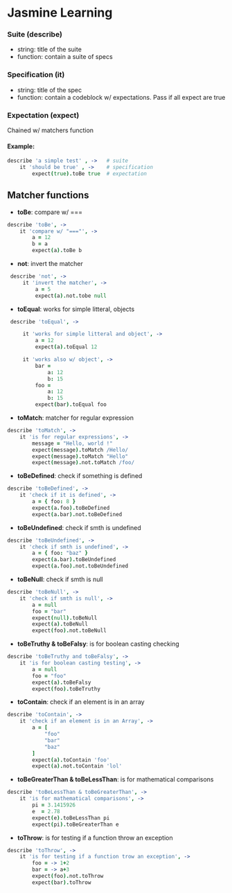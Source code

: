 Jasmine Learning
================

### Suite (describe)

- string: title of the suite
- function: contain a suite of specs

### Specification (it)

- string: title of the spec
- function: contain a codeblock w/ expectations. Pass if all expect are true

### Expectation (expect)

Chained w/ matchers function

#### Example:

```coffee
describe 'a simple test' , ->   # suite
    it 'should be true' , ->    # specification
        expect(true).toBe true  # expectation
```

Matcher functions
-----------------

- **toBe**: compare w/ ===
```coffee
describe 'toBe', ->
    it 'compare w/ "==="', ->
        a = 12
        b = a
        expect(a).toBe b
```
- **not**: invert the matcher
```coffee
 describe 'not', ->
     it 'invert the matcher', ->
         a = 5
         expect(a).not.tobe null
```
- **toEqual**: works for simple litteral, objects
```coffee
 describe 'toEqual', ->

     it 'works for simple litteral and object', ->
         a = 12
         expect(a).toEqual 12

     it 'works also w/ object', ->
         bar =
             a: 12
             b: 15
         foo =
             a: 12
             b: 15
         expect(bar).toEqual foo
```
- **toMatch**: matcher for regular expression
```coffee
describe 'toMatch', ->
    it 'is for regular expressions', ->
        message = "Hello, world !"
        expect(message).toMatch /Hello/
        expect(message).toMatch "Hello"
        expect(message).not.toMatch /foo/
```
- **toBeDefined**: check if something is defined
```coffee
describe 'toBeDefined', ->
    it 'check if it is defined', ->
        a = { foo: 8 }
        expect(a.foo).toBeDefined
        expect(a.bar).not.toBeDefined
```
- **toBeUndefined**: check if smth is undefined
```coffee
describe 'toBeUndefined', ->
    it 'check if smth is undefined', ->
        a = { foo: "baz" }
        expect(a.bar).toBeUndefined
        expect(a.foo).not.toBeUndefined
```
- **toBeNull**: check if smth is null
```coffee
describe 'toBeNull', ->
    it 'check if smth is null', ->
        a = null
        foo = "bar"
        expect(null).toBeNull
        expect(a).toBeNull
        expect(foo).not.toBeNull
```
- **toBeTruthy & toBeFalsy**: is for boolean casting checking
```coffee
describe 'toBeTruthy and toBeFalsy', ->
    it 'is for boolean casting testing', ->
        a = null
        foo = "foo"
        expect(a).toBeFalsy
        expect(foo).toBeTruthy
```
- **toContain**: check if an element is in an array
```coffee
describe 'toContain', ->
    it 'check if an element is in an Array', ->
        a = [
            "foo"
            "bar"
            "baz"
        ]
        expect(a).toContain 'foo'
        expect(a).not.toContain 'lol'
```
- **toBeGreaterThan & toBeLessThan**: is for mathematical comparisons
```coffee
describe 'toBeLessThan & toBeGreaterThan', ->
    it 'is for mathematical comparisons', ->
        pi = 3.1415926
        e  = 2.78
        expect(e).toBeLessThan pi
        expect(pi).toBeGreaterThan e
```
- **toThrow**: is for testing if a function throw an exception
```coffee
describe 'toThrow', ->
    it 'is for testing if a function trow an exception', ->
        foo = -> 1+2
        bar = -> a+3
        expect(foo).not.toThrow
        expect(bar).toThrow
```
